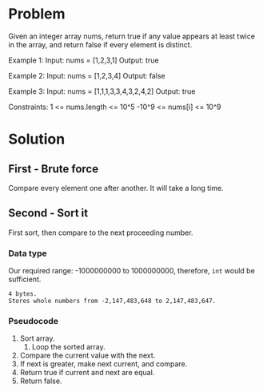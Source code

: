 # Problem
Given an integer array nums, return 
true if any value appears at least 
twice in the array, and return false 
if every element is distinct.

Example 1:
Input: nums = [1,2,3,1]
Output: true

Example 2:
Input: nums = [1,2,3,4]
Output: false

Example 3:
Input: nums = [1,1,1,3,3,4,3,2,4,2]
Output: true

Constraints:
1 <= nums.length <= 10^5
-10^9 <= nums[i] <= 10^9
    
# Solution
## First - Brute force
Compare every element one after another.
It will take a long time.

## Second - Sort it
First sort, then compare to the next proceeding 
number.

### Data type
Our required range: -1000000000 to 1000000000, 
therefore, `int` would be sufficient.
```
4 bytes. 
Stores whole numbers from -2,147,483,648 to 2,147,483,647.
```

### Pseudocode
1. Sort array.
   1. Loop the sorted array.
2. Compare the current value with the next.
3. If next is greater, make next current, and compare.
4. Return true if current and next are equal.
5. Return false.
